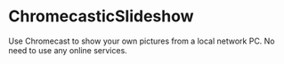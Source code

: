 # ChromecasticSlideshow
Use Chromecast to show your own pictures from a local network PC. No need to use any online services.
